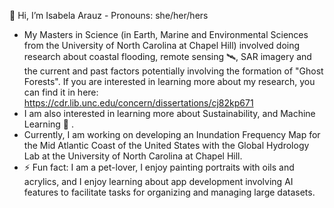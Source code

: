 👋 Hi, I’m Isabela Arauz - Pronouns: she/her/hers
- My Masters in Science (in Earth, Marine and Environmental Sciences from the University of North Carolina at Chapel Hill) involved doing research about coastal flooding, remote sensing 🛰️, SAR imagery and the current and past factors potentially involving the formation of "Ghost Forests".
      If you are interested in learning more about my research, you can find it in here: https://cdr.lib.unc.edu/concern/dissertations/cj82kp671
- I am also interested in learning more about Sustainability, and Machine Learning 🌱 . 
- Currently, I am working on developing an Inundation Frequency Map for the Mid Atlantic Coast of the United States with the Global Hydrology Lab at the University of North Carolina at Chapel Hill.
- ⚡ Fun fact: I am a pet-lover, I enjoy painting portraits with oils and acrylics, and I enjoy learning about app development involving AI features to facilitate tasks for organizing and managing large datasets. 
<!---
iarauz13/iarauz13 is a ✨ special ✨ repository because its `README.md` (this file) appears on your GitHub profile.
You can click the Preview link to take a look at your changes.
--->
